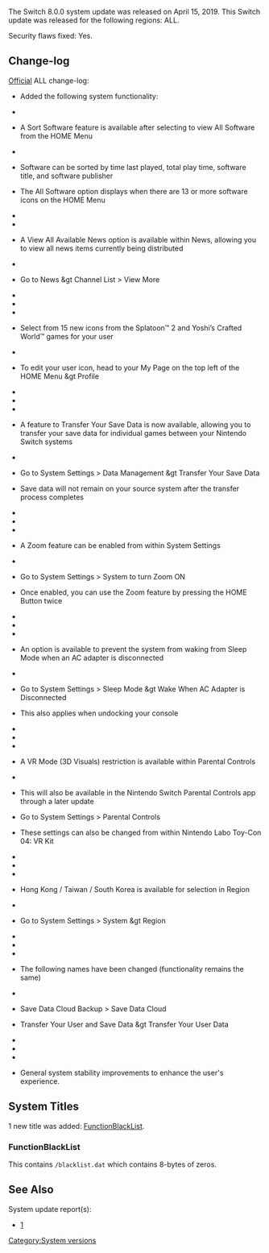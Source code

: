The Switch 8.0.0 system update was released on April 15, 2019. This
Switch update was released for the following regions: ALL.

Security flaws fixed:
Yes.

## Change-log

[Official](https://en-americas-support.nintendo.com/app/answers/detail/a_id/22525/p/897)
ALL change-log:

  - Added the following system functionality:

  - 
  - A Sort Software feature is available after selecting to view All
    Software from the HOME Menu

  - 
  - Software can be sorted by time last played, total play time,
    software title, and software publisher

  - The All Software option displays when there are 13 or more software
    icons on the HOME Menu

  - 
  - 
  - A View All Available News option is available within News, allowing
    you to view all news items currently being distributed

  - 
  - Go to News \&gt Channel List \> View More

  - 
  - 
  - 
  - Select from 15 new icons from the Splatoon™ 2 and Yoshi’s Crafted
    World™ games for your user

  - 
  - To edit your user icon, head to your My Page on the top left of the
    HOME Menu \&gt Profile

  - 
  - 
  - 
  - A feature to Transfer Your Save Data is now available, allowing you
    to transfer your save data for individual games between your
    Nintendo Switch systems

  - 
  - Go to System Settings \> Data Management \&gt Transfer Your Save
    Data

  - Save data will not remain on your source system after the transfer
    process completes

  - 
  - 
  - 
  - A Zoom feature can be enabled from within System Settings

  - 
  - Go to System Settings \> System to turn Zoom ON

  - Once enabled, you can use the Zoom feature by pressing the HOME
    Button twice

  - 
  - 
  - 
  - An option is available to prevent the system from waking from Sleep
    Mode when an AC adapter is disconnected

  - 
  - Go to System Settings \> Sleep Mode \&gt Wake When AC Adapter is
    Disconnected

  - This also applies when undocking your console

  - 
  - 
  - 
  - A VR Mode (3D Visuals) restriction is available within Parental
    Controls

  - 
  - This will also be available in the Nintendo Switch Parental Controls
    app through a later update

  - Go to System Settings \> Parental Controls

  - These settings can also be changed from within Nintendo Labo Toy-Con
    04: VR Kit

  - 
  - 
  - 
  - Hong Kong / Taiwan / South Korea is available for selection in
    Region

  - 
  - Go to System Settings \> System \&gt Region

  - 
  - 
  - 
  - The following names have been changed (functionality remains the
    same)

  - 
  - Save Data Cloud Backup \> Save Data Cloud

  - Transfer Your User and Save Data \&gt Transfer Your User Data

  - 
  - 
  - 
  - General system stability improvements to enhance the user's
    experience.

## System Titles

1 new title was added:
[FunctionBlackList](#FunctionBlackList "wikilink").

### FunctionBlackList

This contains `/blacklist.dat` which contains 8-bytes of zeros.

## See Also

System update
    report(s):

  - [1](https://yls8.mtheall.com/ninupdates/reports.php?date=04-15-19_08-05-11&sys=hac)

[Category:System versions](Category:System_versions "wikilink")
